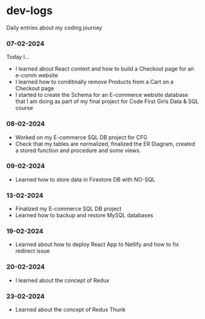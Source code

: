 # dev-logs

Daily entries about my coding journey

### 07-02-2024

Today I...

- I learned about React context and how to build a Checkout page for an e-comm website
- I learned how to conditinally remove Products from a Cart on a Checkout page
- I started to create the Schema for an E-commerce website database that I am doing as part of my final project for Code First Girls Data & SQL course

### 08-02-2024

- Worked on my E-commerce SQL DB project for CFG
- Check that my tables are normalized, finalized the ER Diagram, created a stored function and procedure and some views.

### 09-02-2024

- Learned how to store data in Firestore DB with NO-SQL

### 13-02-2024

- Finalized my E-commerce SQL DB project
- Learned how to backup and restore MySQL databases

### 19-02-2024

- Learned about how to deploy React App to Netlify and how to fix redirect issue

### 20-02-2024

- I learned about the concept of Redux

### 23-02-2024

- Learned about the concept of Redux Thunk 
